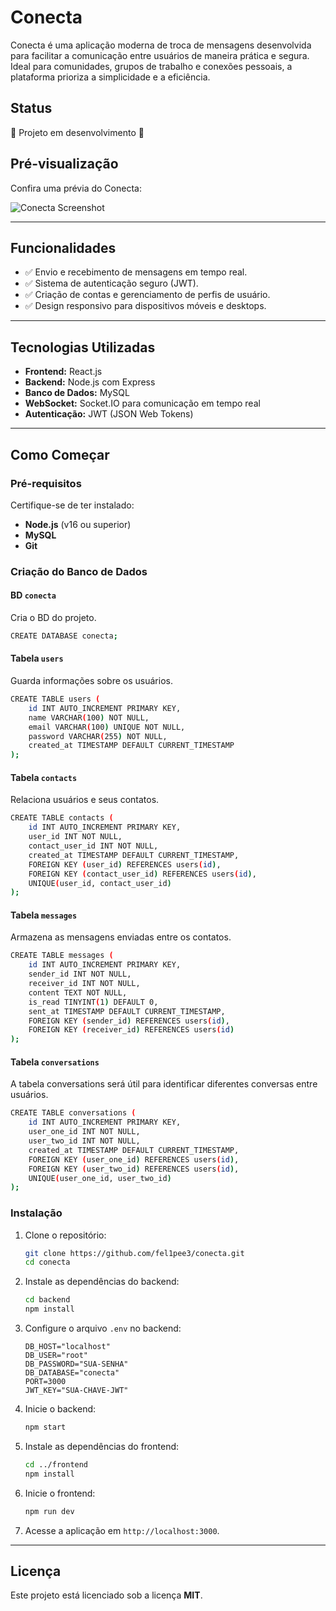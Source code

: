 # Conecta

Conecta é uma aplicação moderna de troca de mensagens desenvolvida para facilitar a comunicação entre usuários de maneira prática e segura. Ideal para comunidades, grupos de trabalho e conexões pessoais, a plataforma prioriza a simplicidade e a eficiência.

## Status
🚧 Projeto em desenvolvimento 🚧

## Pré-visualização
Confira uma prévia do Conecta:

![Conecta Screenshot](https://via.placeholder.com/800x400?text=Conecta+Preview)

---

## Funcionalidades
- ✅ Envio e recebimento de mensagens em tempo real.
- ✅ Sistema de autenticação seguro (JWT).
- ✅ Criação de contas e gerenciamento de perfis de usuário.
- ✅ Design responsivo para dispositivos móveis e desktops.

---

## Tecnologias Utilizadas
- **Frontend:** React.js
- **Backend:** Node.js com Express
- **Banco de Dados:** MySQL
- **WebSocket:** Socket.IO para comunicação em tempo real
- **Autenticação:** JWT (JSON Web Tokens)

---

## Como Começar

### Pré-requisitos
Certifique-se de ter instalado:
- **Node.js** (v16 ou superior)
- **MySQL**
- **Git**

### Criação do Banco de Dados

#### BD `conecta`
Cria o BD do projeto.
```bash
CREATE DATABASE conecta;
```

#### Tabela `users`
Guarda informações sobre os usuários.
```bash
CREATE TABLE users (
    id INT AUTO_INCREMENT PRIMARY KEY,
    name VARCHAR(100) NOT NULL,
    email VARCHAR(100) UNIQUE NOT NULL,
    password VARCHAR(255) NOT NULL,
    created_at TIMESTAMP DEFAULT CURRENT_TIMESTAMP
);
```

#### Tabela `contacts`
Relaciona usuários e seus contatos.
```bash
CREATE TABLE contacts (
    id INT AUTO_INCREMENT PRIMARY KEY,
    user_id INT NOT NULL,
    contact_user_id INT NOT NULL,
    created_at TIMESTAMP DEFAULT CURRENT_TIMESTAMP,
    FOREIGN KEY (user_id) REFERENCES users(id),
    FOREIGN KEY (contact_user_id) REFERENCES users(id),
    UNIQUE(user_id, contact_user_id)            
);
```

#### Tabela `messages`
Armazena as mensagens enviadas entre os contatos.
```bash
CREATE TABLE messages (
    id INT AUTO_INCREMENT PRIMARY KEY,
    sender_id INT NOT NULL,
    receiver_id INT NOT NULL,
    content TEXT NOT NULL,
    is_read TINYINT(1) DEFAULT 0,
    sent_at TIMESTAMP DEFAULT CURRENT_TIMESTAMP,
    FOREIGN KEY (sender_id) REFERENCES users(id),
    FOREIGN KEY (receiver_id) REFERENCES users(id)
);
```

#### Tabela `conversations`
A tabela conversations será útil para identificar diferentes conversas entre usuários.
```bash
CREATE TABLE conversations (
    id INT AUTO_INCREMENT PRIMARY KEY,
    user_one_id INT NOT NULL,
    user_two_id INT NOT NULL,
    created_at TIMESTAMP DEFAULT CURRENT_TIMESTAMP,
    FOREIGN KEY (user_one_id) REFERENCES users(id),
    FOREIGN KEY (user_two_id) REFERENCES users(id),
    UNIQUE(user_one_id, user_two_id)
);
```

### Instalação

1. Clone o repositório:
    ```bash
    git clone https://github.com/fel1pee3/conecta.git
    cd conecta
    ```

2. Instale as dependências do backend:
    ```bash
    cd backend
    npm install
    ```

3. Configure o arquivo `.env` no backend:
    ```env
    DB_HOST="localhost"
    DB_USER="root"
    DB_PASSWORD="SUA-SENHA"
    DB_DATABASE="conecta"
    PORT=3000
    JWT_KEY="SUA-CHAVE-JWT"
    ```

4. Inicie o backend:
    ```bash
    npm start
    ```

5. Instale as dependências do frontend:
    ```bash
    cd ../frontend
    npm install
    ```

6. Inicie o frontend:
    ```bash
    npm run dev
    ```

7. Acesse a aplicação em `http://localhost:3000`.

---

## Licença
Este projeto está licenciado sob a licença **MIT**.
